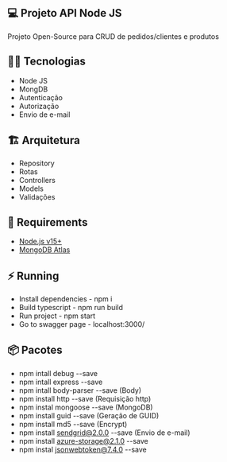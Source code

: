 ## :computer: Projeto API Node JS

Projeto Open-Source para CRUD de pedidos/clientes e produtos

## :woman_technologist: Tecnologias
- Node JS
- MongDB
- Autenticação
- Autorização
- Envio de e-mail

## :building_construction: Arquitetura
- Repository
- Rotas
- Controllers
- Models
- Validações

## :pushpin: Requirements
- [Node.js v15+](https://nodejs.org/en/)
- [MongoDB Atlas](https://docs.atlas.mongodb.com/)

## :zap: Running
- Install dependencies - npm i
- Build typescript - npm run build
- Run project - npm start
- Go to swagger page - localhost:3000/

## :package: Pacotes
- npm intall debug --save
- npm intall express --save
- npm intall body-parser --save (Body)
- npm install http --save (Requisição http)
- npm instal mongoose --save (MongoDB)
- npm install guid --save (Geração de GUID)
- npm install md5 --save (Encrypt)
- npm install sendgrid@2.0.0 --save (Envio de e-mail)
- npm install azure-storage@2.1.0 --save
- npm instal jsonwebtoken@7.4.0 --save

